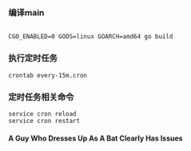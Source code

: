 ### 编译main
```

CGO_ENABLED=0 GOOS=linux GOARCH=amd64 go build
```

### 执行定时任务
```
crontab every-15m.cron
```
### 定时任务相关命令
```
service cron reload
service cron restart
```

#### A Guy Who Dresses Up As A Bat Clearly Has Issues
